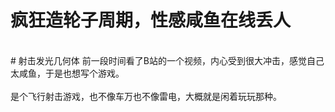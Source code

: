# 疯狂造轮子周期，性感咸鱼在线丢人
<br/>
# 射击发光几何体
前一段时间看了B站的一个视频，内心受到很大冲击，感觉自己太咸鱼，于是也想写个游戏。</br>
</br>
是个飞行射击游戏，也不像车万也不像雷电，大概就是闲着玩玩那种。
